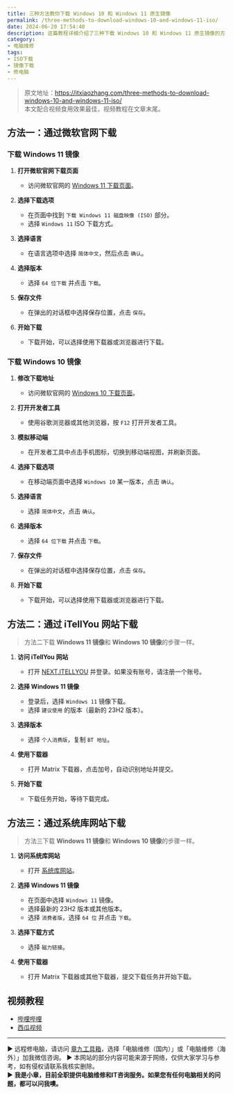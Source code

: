 ```yaml
---
title: 三种方法教你下载 Windows 10 和 Windows 11 原生镜像
permalink: /three-methods-to-download-windows-10-and-windows-11-iso/
date: 2024-06-20 17:54:40
description: 这篇教程详细介绍了三种下载 Windows 10 和 Windows 11 原生镜像的方法，包括通过微软官网、iTellYou 网站和系统库网站下载，帮助你快速获取所需的操作系统镜像文件。
category:
- 电脑维修
tags:
- ISO下载
- 镜像下载
- 修电脑
---
```




> 原文地址：<https://itxiaozhang.com/three-methods-to-download-windows-10-and-windows-11-iso/>  
> 本文配合视频食用效果最佳，视频教程在文章末尾。  

## 方法一：通过微软官网下载

### 下载 Windows 11 镜像

1. **打开微软官网下载页面**
   - 访问微软官网的 [Windows 11 下载页面](https://www.microsoft.com/zh-cn/software-download/windows11)。

2. **选择下载选项**
   - 在页面中找到 `下载 Windows 11 磁盘映像 (ISO)` 部分。
   - 选择 `Windows 11` ISO 下载方式。

3. **选择语言**
   - 在语言选项中选择 `简体中文`，然后点击 `确认`。

4. **选择版本**
   - 选择 `64 位下载` 并点击 `下载`。

5. **保存文件**
   - 在弹出的对话框中选择保存位置，点击 `保存`。

6. **开始下载**
   - 下载开始，可以选择使用下载器或浏览器进行下载。

### 下载 Windows 10 镜像

1. **修改下载地址**
   - 访问微软官网的 [Windows 10 下载页面](https://www.microsoft.com/zh-cn/software-download/windows10)。

2. **打开开发者工具**
   - 使用谷歌浏览器或其他浏览器，按 `F12` 打开开发者工具。

3. **模拟移动端**
   - 在开发者工具中点击手机图标，切换到移动端视图，并刷新页面。

4. **选择下载选项**
   - 在移动端页面中选择 `Windows 10` 某一版本，点击 `确认`。

5. **选择语言**
   - 选择 `简体中文`，点击 `确认`。

6. **选择版本**
   - 选择 `64 位下载` 并点击 `下载`。

7. **保存文件**
   - 在弹出的对话框中选择保存位置，点击 `保存`。

8. **开始下载**
   - 下载开始，可以选择使用下载器或浏览器进行下载。

## 方法二：通过 iTellYou 网站下载

> 方法二下载 **Windows 11 镜像**和 **Windows 10 镜像**的步骤一样。

1. **访问 iTellYou 网站**
   - 打开 [NEXT.ITELLYOU](https://next.itellyou.cn) 并登录。如果没有账号，请注册一个账号。

2. **选择 Windows 11 镜像**
   - 登录后，选择 `Windows 11` 镜像下载。
   - 选择 `建议使用` 的版本（最新的 23H2 版本）。

3. **选择版本**
   - 选择 `个人消费版`，复制 `BT 地址`。

4. **使用下载器**
   - 打开 Matrix 下载器，点击加号，自动识别地址并提交。

5. **开始下载**
   - 下载任务开始，等待下载完成。

## 方法三：通过系统库网站下载

> 方法三下载 **Windows 11 镜像**和 **Windows 10 镜像**的步骤一样。

1. **访问系统库网站**
   - 打开 [系统库网站](https://www.xitongku.com/)。

2. **选择 Windows 11 镜像**
   - 在页面中选择 `Windows 11` 镜像。
   - 选择最新的 23H2 版本或其他版本。
   - 选择 `消费者版`，选择 `64 位` 并点击 `下载`。

3. **选择下载方式**
   - 选择 `磁力链接`。

4. **使用下载器**
   - 打开 Matrix 下载器或其他下载器，提交下载任务并开始下载。

## 视频教程

- [哔哩哔哩](https://www.bilibili.com/video/BV1Cs421T7Vv)
- [西瓜视频](https://www.ixigua.com/7382566736182116927)

---
▶ 远程修电脑，请访问 [章九工具箱](https://zhang9.com/)，选择「电脑维修（国内）」或「电脑维修（海外）」加我微信咨询。 
▶ 本网站的部分内容可能来源于网络，仅供大家学习与参考，如有侵权请联系我核实删除。  
▶ **我是小章，目前全职提供电脑维修和IT咨询服务。如果您有任何电脑相关的问题，都可以问我噢。**  
